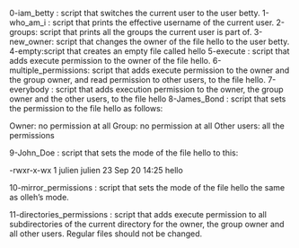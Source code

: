 0-iam_betty : script that switches the current user to the user betty.
1-who_am_i : script that prints the effective username of the current user.
2-groups: script that prints all the groups the current user is part of.
3-new_owner: script that changes the owner of the file hello to the user betty.
4-empty:script that creates an empty file called hello
5-execute : script that adds execute permission to the owner of the file hello.
6-multiple_permissions: script that adds execute permission to the owner and the group owner, and read permission to other users, to the file hello.
7-everybody : script that adds execution permission to the owner, the group owner and the other users, to the file hello
8-James_Bond : script that sets the permission to the file hello as follows:

Owner: no permission at all
Group: no permission at all
Other users: all the permissions

9-John_Doe : script that sets the mode of the file hello to this:

-rwxr-x-wx 1 julien julien 23 Sep 20 14:25 hello

10-mirror_permissions : script that sets the mode of the file hello the same as olleh’s mode.

11-directories_permissions : script that adds execute permission to all subdirectories of the current directory for the owner, the group owner and all other users. Regular files should not be changed.
